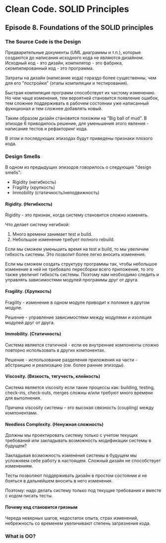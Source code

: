 # Clean Code. SOLID Principles

## Episode 8. Foundations of the SOLID principles

### The Source Code is the Design

Предварительные документы (UML диаграммы и т.п.), которые создаются до написания исходного кода
не являются дизайном. Исходный код - это дизайн, компилятор - это фабрика, скомпилированный код -
это программа.

Затраты на дизайн (написание кода) гораздо более существенны, чем для его "постройки" (этапы
компиляции и тестирования).

Быстрая компиляция программ способствует их частому изменению. Но чем чаще изменения, тем
вероятней становится появление ошибок, тем сложнее поддерживать в рабочем состоянии уже написанный
фукнционал и тем сложнее добавлять новый.

Таким образом дизайн становится похожим на "Big ball of mud". В эпизоде 6 приводилось решение,
для уменьшения этого явления - написание тестов и рефакторинг кода.

В этом и последующих эпизодах будут приведены признаки плохого кода.

### Design Smells

В одном из предыдущих эпизодов говорилось о следующих "design smells":

* Rigidity (негибкость)
* Fragility (хрупкость)
* Immobility (статичность/неподвижность)

#### Rigidity. (Негибкость)

Rigidity - это признак, когда систему становится сложно изменять.

Что делает систему негибкой:

1. Много времени занимает test и build.
2. Небольшое изменение требует полного rebuild.

Если мы сможем уменьшить время на test и build, то мы увеличим гибкость системы. Это позволит
более легко вносить изменения.

Если мы сможем создать структуру программы так, чтобы небольшое изменение в ней не требовало
пересборки всего приложения, то это также увеличит гибкость системы.
Поэтому нам необходимо следить и управлять зависимостями модулей программы друг от друга.

#### Fragility. (Хрупкость)

Fragility - изменение в одном модуле приводит к поломке в другом модуле.

Решение - управление зависимостями между модулями и изоляция модулей друг от друга.

#### Immobility. (Статичность)

Система является статичной - если ее внутренние компоненты сложно повторно использовать в других
компонентах.

Решение - использование разделения приложения на части - абстракцию и реализацию (см. более ранние
эпизоды).

#### Viscosity. (Вязкость, тягучесть, клейкость)

Система является viscosity если такие процессы как: building, testing, check-ins, check-outs,
merges сложны и/или требуют много времени для выполнения.

Причина viscosity системы - это высокая связность (coupling) между компонентами.

#### Needless Complexity. (Ненужная сложность)

Должны мы проектировать систему только с учетом текущих требований или закладывать возможность
модификации системы в будущем?

Закладывая возможность изменения системы в будущем мы усложняем себе работу в настоящем.
Сложный дизайн не способствует изменениям.

Тесты позволяют поддерживать дизайн в простом состоянии и не бояться в дальнейшем вносить в него
изменения.

Поэтому: надо делать систему только под текущие требования и вместе с кодом писать тесты.

#### Почему код становится грязным

Череда неверных шагов, недостаток опыта, страх изменений, небрежность со временем увеличивают
степень загрязнения кода.

### What is OO?

